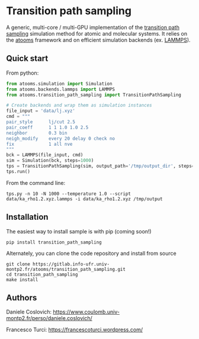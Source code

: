 Transition path sampling
========================

A generic, multi-core / multi-GPU implementation of the [transition path sampling](https://en.wikipedia.org/wiki/Transition_path_sampling) simulation method for atomic and molecular systems. It relies on the [atooms](https://gitlab.info-ufr.univ-montp2.fr/atooms/atooms.git) framework and on efficient simulation backends (ex. [LAMMPS](http://lammps.sandia.gov/)).

Quick start
-----------
From python:

```python
from atooms.simulation import Simulation
from atooms.backends.lammps import LAMMPS
from atooms.transition_path_sampling import TransitionPathSampling

# Create backends and wrap them as simulation instances
file_input = 'data/lj.xyz'
cmd = """
pair_style      lj/cut 2.5
pair_coeff      1 1 1.0 1.0 2.5
neighbor        0.3 bin
neigh_modify    every 20 delay 0 check no
fix             1 all nve
"""
bck = LAMMPS(file_input, cmd)
sim = Simulation(bck, steps=1000)
tps = TransitionPathSampling(sim, output_path='/tmp/output_dir', steps=10)
tps.run()
```

From the command line:
```shell
tps.py -n 10 -N 1000 --temperature 1.0 --script data/ka_rho1.2.xyz.lammps -i data/ka_rho1.2.xyz /tmp/output
```



Installation
------------
The easiest way to install sample is with pip (coming soon!)
```
pip install transition_path_sampling
```

Alternately, you can clone the code repository and install from source
```
git clone https://gitlab.info-ufr.univ-montp2.fr/atooms/transition_path_sampling.git
cd transition_path_sampling
make install
```

Authors
-------
Daniele Coslovich: https://www.coulomb.univ-montp2.fr/perso/daniele.coslovich/

Francesco Turci: https://francescoturci.wordpress.com/
